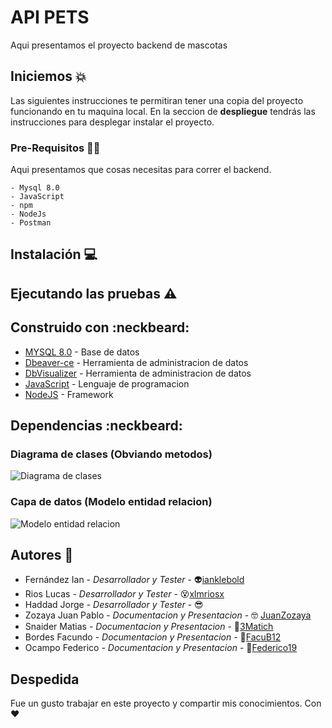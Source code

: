 # API PETS 
Aqui presentamos el proyecto backend de mascotas

## Iniciemos :boom:

Las siguientes instrucciones te permitiran tener una copia del proyecto funcionando en tu maquina local. En la seccion de **despliegue** tendrás
las instrucciones para desplegar instalar el proyecto. 


### Pre-Requisitos :technologist:

Aqui presentamos que cosas necesitas para correr el backend. 
```
- Mysql 8.0
- JavaScript
- npm
- NodeJs
- Postman  
```

## Instalación :computer:

## Ejecutando las pruebas :warning:

## Construido con :neckbeard:

- [MYSQL 8.0](https://www.postgresql.org/download/) - Base de datos
- [Dbeaver-ce](https://dbeaver.io/download/) - Herramienta de administracion de datos 
- [DbVisualizer](https://www.dbvis.com/) - Herramienta de administracion de datos 
- [JavaScript](https://www.oracle.com/ar/java/technologies/javase/jdk11-archive-downloads.html) - Lenguaje de programacion
- [NodeJS](https://spring.io/projects/spring-boot) - Framework

## Dependencias :neckbeard:





### Diagrama de clases (Obviando metodos)
![Diagrama de clases]()
### Capa de datos (Modelo entidad relacion)
![Modelo entidad relacion](https://i.imgur.com/t3l1Xqw.png)

## Autores :star_struck:

- Fernández Ian - *Desarrollador y Tester* - :alien:[ianklebold](https://github.com/ianklebold)
- Rios Lucas - *Desarrollador y Tester* - :dizzy_face:[xlmriosx](https://github.com/xlmriosx)
- Haddad Jorge - *Desarrollador y Tester* - :sunglasses: 
- Zozaya Juan Pablo - *Documentacion y Presentacion* - :nerd_face: [JuanZozaya](https://github.com/JuanZozaya)
- Snaider Matias - *Documentacion y Presentacion* - :disguised_face:[3Matich](https://github.com/3Matich)
- Bordes Facundo - *Documentacion y Presentacion* - :partying_face:[FacuB12](https://github.com/FacuB12)
- Ocampo Federico - *Documentacion y Presentacion* - :cowboy_hat_face:[Federico19](https://github.com/Federico19)

## Despedida

Fue un gusto trabajar en este proyecto y compartir mis conocimientos. Con :heart:
